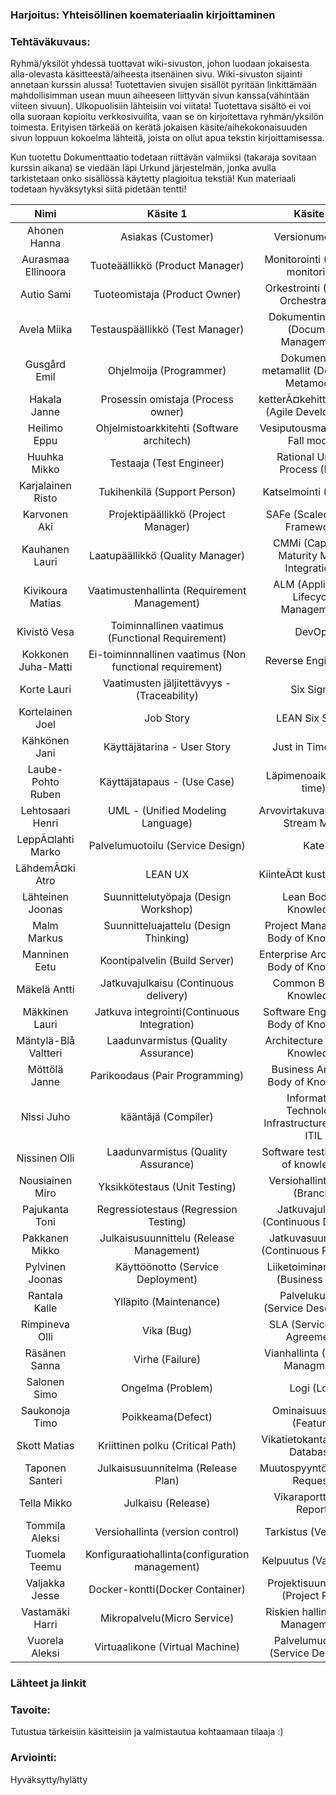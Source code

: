 ### Harjoitus:  Yhteisöllinen koemateriaalin kirjoittaminen

### Tehtäväkuvaus:

Ryhmä/yksilöt yhdessä tuottavat wiki-sivuston, johon luodaan jokaisesta alla-olevasta käsitteestä/aiheesta itsenäinen sivu. Wiki-sivuston sijainti annetaan kurssin alussa! Tuotettavien sivujen sisällöt pyritään linkittämään mahdollisimman usean muun aiheeseen liittyvän sivun kanssa(vähintään viiteen sivuun). Ulkopuolisiin lähteisiin voi viitata!
Tuotettava sisältö ei voi olla suoraan kopioitu verkkosivuilita, vaan se on kirjoitettava ryhmän/yksilön toimesta. 
Erityisen tärkeää on kerätä jokaisen käsite/aihekokonaisuuden sivun loppuun kokoelma lähteitä, joista on ollut apua tekstin kirjoittamisessa.

Kun tuotettu  Dokumenttaatio todetaan riittävän valmiiksi (takaraja sovitaan kurssin aikana) se viedään läpi Urkund järjestelmän, jonka avulla tarkistetaan onko sisällössä käytetty plagioitua tekstiä!
Kun materiaali todetaan hyväksytyksi siitä pidetään tentti!


| Nimi | Käsite 1 | Käsite 2 |
|:-:|:-:|:-:|
| Ahonen Hanna | Asiakas (Customer) | Versionumerointi |
| Aurasmaa Ellinoora | Tuoteäällikkö (Product Manager) | Monitorointi (Service monitoring) |
| Autio Sami | Tuoteomistaja (Product Owner) | Orkestrointi (Service Orchestration) |
| Avela Miika | Testauspäällikkö (Test Manager) | Dokumentinhallinta (Document Management) |
| Gusgård Emil | Ohjelmoija (Programmer) | Dokumenttien metamallit (Document Metamodel) |
| Hakala Janne | Prosessin omistaja (Process owner) | ketterÃ¤kehittÃ¤minen (Agile Development) |
| Heilimo Eppu | Ohjelmistoarkkitehti (Software architech) | Vesiputousmalli (Water Fall model) |
| Huuhka Mikko | Testaaja (Test Engineer) | Rational Unified Process (RUP) |
| Karjalainen Risto | Tukihenkilä (Support Person) | Katselmointi (Review) |
| Karvonen Aki | Projektipäällikkö (Project Manager) | SAFe (Scalede Agile Framework) |
| Kauhanen Lauri | Laatupäällikkö (Quality Manager) | CMMi (Capability Maturity Model Integration ) |
| Kivikoura Matias | Vaatimustenhallinta (Requirement Management) | ALM (Application Lifecycle Management) |
| Kivistö Vesa | Toiminnallinen vaatimus (Functional Requirement) | DevOps |
| Kokkonen Juha-Matti | Ei-toiminnnallinen vaatimus (Non functional requirement) | Reverse Engineering |
| Korte Lauri | Vaatimusten jäljitettävyys - (Traceability) | Six Sigma |
| Kortelainen Joel | Job Story | LEAN Six Sigma |
| Kähkönen Jani | Käyttäjätarina - User Story | Just in Time (JIT) |
| Laube-Pohto Ruben | Käyttäjätapaus - (Use Case) | Läpimenoaika (Lead time) |
| Lehtosaari Henri | UML - (Unified Modeling Language) | Arvovirtakuvaus (Value Stream Map) |
| LeppÃ¤lahti Marko | Palvelumuotoilu (Service Design) |  Kate |
| LähdemÃ¤ki Atro | LEAN UX | KiinteÃ¤t kustannukset |
| Lähteinen Joonas | Suunnittelutyöpaja (Design Workshop) | Lean Body of Knowledge |
| Malm Markus | Suunnitteluajattelu (Design Thinking) | Project Management Body of Knowledge |
| Manninen Eetu | Koontipalvelin (Build Server) | Enterprise Architecture Body of Knowledge |
| Mäkelä Antti | Jatkuvajulkaisu (Continuous delivery) | Common Body of Knowledge |
| Mäkkinen Lauri | Jatkuva integrointi(Continuous Integration) | Software Engineering Body of Knowledge |
| Mäntylä-Blå Valtteri | Laadunvarmistus (Quality Assurance) | Architecture Body of Knowledge |
| Möttölä Janne | Parikoodaus (Pair Programming) | Business Analysis Body of Knowledge |
| Nissi Juho | kääntäjä (Compiler) | Information Technology Infrastructure Library ITIL |
| Nissinen Olli | Laadunvarmistus (Quality Assurance) | Software testing body of knowledge |
| Nousiainen Miro | Yksikkötestaus (Unit Testing) | Versiohallintahaara (Branch) |
| Pajukanta Toni | Regressiotestaus (Regression Testing) | Jatkuvajulkaisu (Continuous Delivery) |
| Pakkanen Mikko | Julkaisusuunnittelu (Release Management) | Jatkuvasuunnittelu (Continuous Planning) |
| Pylvinen Joonas | Käyttöönotto (Service Deployment) | Liiketoiminantavoite (Business Goal) |
| Rantala Kalle | Ylläpito (Maintenance) | Palvelukuvaus (Service Description) |
| Rimpineva Olli | Vika (Bug) | SLA (Service Level Agreement) |
| Räsänen Sanna | Virhe (Failure) | Vianhallinta (Incident Managment) |
| Salonen Simo | Ongelma (Problem) | Logi (Log) |
| Saukonoja Timo | Poikkeama(Defect) | Ominaisuus/piirre (Feature) |
| Skott Matias | Kriittinen polku (Critical Path) | Vikatietokanta (Defect Database) |
| Taponen Santeri | Julkaisusuunnitelma (Release Plan) | Muutospyyntö(Change Request) |
| Tella Mikko | Julkaisu (Release) | Vikaraportti (Bug Report) |
| Tommila Aleksi | Versiohallinta (version control) | Tarkistus (Verifiointi) |
| Tuomela Teemu | Konfiguraatiohallinta(configuration management) | Kelpuutus (Validation) |
| Valjakka Jesse | Docker-kontti(Docker Container) | Projektisuunnitelma (Project Plan) |
| Vastamäki Harri | Mikropalvelu(Micro Service) | Riskien hallinta (Risk Management) |
| Vuorela Aleksi | Virtuaalikone (Virtual Machine) | Palvelumuotoilija (Service Designer) |

### Lähteet ja linkit

### Tavoite:

Tutustua tärkeisiin käsitteisiin ja valmistautua kohtaamaan tilaaja :)


### Arviointi:

Hyväksytty/hylätty


